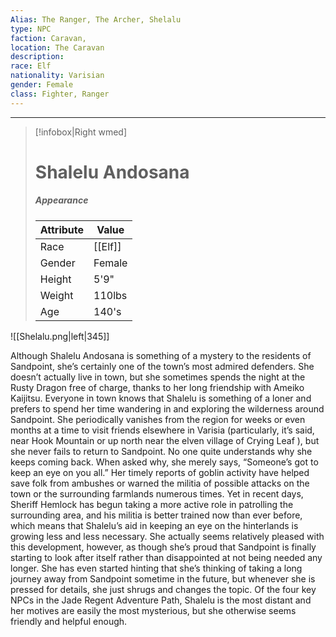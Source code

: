 ```yaml
---
Alias: The Ranger, The Archer, Shelalu
type: NPC 
faction: Caravan,
location: The Caravan 
description:  
race: Elf
nationality: Varisian
gender: Female
class: Fighter, Ranger
---
```

---

> [!infobox|Right wmed]
> # Shalelu Andosana
> ##### Appearance
> | Attribute |  Value
> | ---- | ---- |
> | Race | [[Elf]] |
> | Gender | Female |
> | Height | 5'9" |
> | Weight | 110lbs |
> | Age | 140's |


![[Shelalu.png|left|345]]


Although Shalelu Andosana is something of a mystery to the residents of Sandpoint, she’s certainly one of the town’s most admired defenders. She doesn’t actually live in town, but she sometimes spends the night at the Rusty Dragon free of charge, thanks to her long friendship with Ameiko Kaijitsu. Everyone in town knows that Shalelu is something of a loner and prefers to spend her time wandering in and exploring the wilderness around Sandpoint. She periodically vanishes from the region for weeks or even months at a time to visit friends elsewhere in Varisia (particularly, it’s said, near Hook Mountain or up north near the elven village of Crying Leaf ), but she never fails to return to Sandpoint. No one quite understands why she keeps coming back. When asked why, she merely says, “Someone’s got to keep an eye on you all.” Her timely reports of goblin activity have helped save folk from ambushes or warned the militia of possible attacks on the town or the surrounding farmlands numerous times. Yet in recent days, Sheriff Hemlock has begun taking a more active role in patrolling the surrounding area, and his militia is better trained now than ever before, which means that Shalelu’s aid in keeping an eye on the hinterlands is growing less and less necessary. She actually seems relatively pleased with this development, however, as though she’s proud that Sandpoint is finally starting to look after itself rather than disappointed at not being needed any longer. She has even started hinting that she’s thinking of taking a long journey away from Sandpoint sometime in the future, but whenever she is pressed for details, she just shrugs and changes the topic. Of the four key NPCs in the Jade Regent Adventure Path, Shalelu is the most distant and her motives are easily the most mysterious, but she otherwise seems friendly and helpful enough.